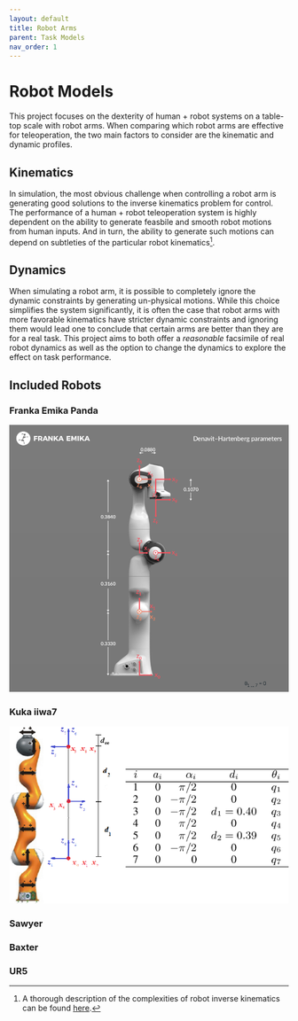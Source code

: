 ```yaml
---
layout: default
title: Robot Arms
parent: Task Models
nav_order: 1
---
```


# Robot Models

This project focuses on the dexterity of human + robot systems on a table-top scale with robot arms. When comparing which robot arms are effective for teleoperation, the two main factors to consider are the kinematic and dynamic profiles. 

## Kinematics
In simulation, the most obvious challenge when controlling a robot arm is generating good solutions to the inverse kinematics problem for control. The performance of a human + robot teleoperation system is highly dependent on the ability to generate feasbile and smooth robot motions from human inputs. And in turn, the ability to generate such motions can depend on subtleties of the particular robot kinematics[^1]. 

## Dynamics
When simulating a robot arm, it is possible to completely ignore the dynamic constraints by generating un-physical motions. While this choice simplifies the system significantly, it is often the case that robot arms with more favorable kinematics have stricter dynamic constraints and ignoring them would lead one to conclude that certain arms are better than they are for a real task. This project aims to both offer a *reasonable* facsimile of real robot dynamics as well as the option to change the dynamics to explore the effect on task performance.

## Included Robots

### Franka Emika Panda

![Panda](/assets/imgs/panda_specs.png)


### Kuka iiwa7

![IIWA7](/assets/imgs/iiwa7_specs.png)

### Sawyer


### Baxter


### UR5


[^1]: A thorough description of the complexities of robot inverse kinematics can be found [here](https://motion.cs.illinois.edu/RoboticSystems/InverseKinematics.html).


